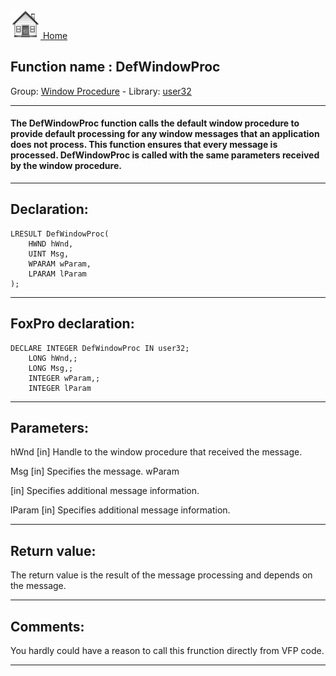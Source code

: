[<img src="../../images/home.png"> Home ](https://github.com/VFPX/Win32API)  

## Function name : DefWindowProc
Group: [Window Procedure](../../functions_group.md#Window_Procedure)  -  Library: [user32](../../../libraries.md#user32)  
***  


#### The DefWindowProc function calls the default window procedure to provide default processing for any window messages that an application does not process. This function ensures that every message is processed. DefWindowProc is called with the same parameters received by the window procedure. 
***  


## Declaration:
```foxpro  
LRESULT DefWindowProc(
	HWND hWnd,
	UINT Msg,
	WPARAM wParam,
	LPARAM lParam
);  
```  
***  


## FoxPro declaration:
```foxpro  
DECLARE INTEGER DefWindowProc IN user32;
	LONG hWnd,;
	LONG Msg,;
	INTEGER wParam,;
	INTEGER lParam  
```  
***  


## Parameters:
hWnd
[in] Handle to the window procedure that received the message. 

Msg
[in] Specifies the message. 
wParam

[in] Specifies additional message information.

lParam
[in] Specifies additional message information.  
***  


## Return value:
The return value is the result of the message processing and depends on the message.  
***  


## Comments:
You hardly could have a reason to call this frunction directly from VFP code.  
  
***  

